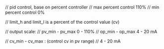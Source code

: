// pid control, base on percent controller
// max percent control 110%
// min percent control 0%

// limit_h and limit_l is a percent of the control value (cv)

// output scale:
// pv_min - pv_max  0 - 110%
// op_min - op_max  4 - 20 mA

// cv_min - cv_max  : (control cv in pv range)
// 4      - 20 mA